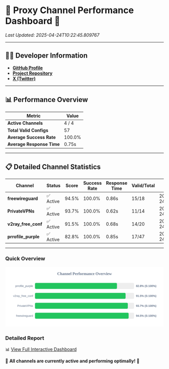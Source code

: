 # 🌟 Proxy Channel Performance Dashboard 🌟

_Last Updated: 2025-04-24T10:22:45.809767_

---

## 👩‍💻 Developer Information

- **[GitHub Profile](https://github.com/4n0nymou3)**  
- **[Project Repository](https://github.com/4n0nymou3/multi-proxy-config-fetcher)**  
- **[X (Twitter)](https://x.com/4n0nymou3)**  

---

## 📊 Performance Overview

| Metric                | Value       |
|-----------------------|-------------|
| **Active Channels**   | 4 / 4       |
| **Total Valid Configs** | 57          |
| **Average Success Rate** | 100.0%      |
| **Average Response Time** | 0.75s       |

---

## 📋 Detailed Channel Statistics

| Channel          | Status     | Score  | Success Rate | Response Time | Valid/Total | Last Success               |
|------------------|------------|--------|--------------|---------------|-------------|----------------------------|
| **freewireguard**  | ✅ Active  | 94.5%  | 100.0% | 0.86s         | 15/18       | 2025-04-24T10:22:45.807953 |
| **PrivateVPNs**  | ✅ Active  | 93.7%  | 100.0% | 0.62s         | 11/14       | 2025-04-24T10:22:44.918855 |
| **v2ray_free_conf**  | ✅ Active  | 91.5%  | 100.0% | 0.68s         | 14/20       | 2025-04-24T10:22:44.261354 |
| **prrofile_purple**  | ✅ Active  | 82.8%  | 100.0% | 0.85s         | 17/47       | 2025-04-24T10:22:43.545278 |

---

### Quick Overview
<div align="center">
  <a href="https://raw.githubusercontent.com/nullluser/NullRepo/refs/heads/main/assets/channel_stats_chart.svg">
    <img src="https://raw.githubusercontent.com/nullluser/NullRepo/refs/heads/main/assets/channel_stats_chart.svg" alt="Source Performance Statistics" width="800">
  </a>
</div>

### Detailed Report
📊 [View Full Interactive Dashboard](https://htmlpreview.github.io/?https://github.com/nullluser/NullRepo/blob/main/assets/performance_report.html)

🎉 **All channels are currently active and performing optimally!** 🎉
